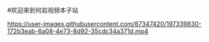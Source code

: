 #欢迎来到何岩视频本子站


https://user-images.githubusercontent.com/87347420/197339830-172b3eab-6a08-4e73-8d92-35cdc34a371d.mp4
